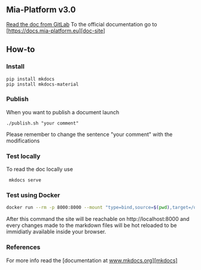 ## Mia-Platform v3.0

[Read the doc from GitLab](docs/index.md)
To the official documentation go to [https://docs.mia-platform.eu][doc-site]

## How-to

### Install

```
pip install mkdocs
pip install mkdocs-material
```

### Publish
When you want to publish a document launch
```
./publish.sh "your comment"
```
Please remember to change the sentence "your comment" with the modifications

### Test locally
To read the doc locally use
```
 mkdocs serve
```

### Test using Docker
```sh
docker run --rm -p 8000:8000 --mount "type=bind,source=$(pwd),target=/docs,readonly" squidfunk/mkdocs-material:3.1.0
```
After this command the site will be reachable on http://localhost:8000 and every changes made to the markdown files
will be hot reloaded to be immidiatly available inside your browser.

### References
For more info read the [documentation at www.mkdocs.org][mkdocs]

[doc-site]: https://docs.mia-platform.eu
[mkdocs]: http://www.mkdocs.org/user-guide/writing-your-docs/#configure-pages-and-navigation
